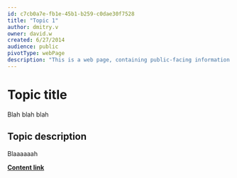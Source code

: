 ```yaml
---
id: c7cb0a7e-fb1e-45b1-b259-c0dae30f7528
title: "Topic 1"
author: dmitry.v
owner: david.w
created: 6/27/2014
audience: public
pivotType: webPage
description: "This is a web page, containing public-facing information on a very important topic."
---
```


# Topic title

Blah blah blah

## Topic description

Blaaaaaah

[**Content link**](Content/TopicWebPage.html)